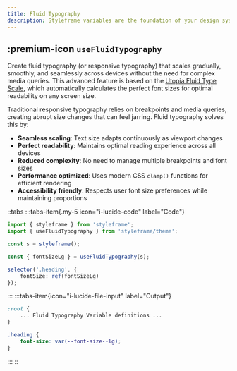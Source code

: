 ```yaml
---
title: Fluid Typography
description: Styleframe variables are the foundation of your design system. They let you define design tokens such as colors, spacing, typography, and more.
---
```

 
## :premium-icon `useFluidTypography` 

Create fluid typography (or responsive typography) that scales gradually, smoothly, and seamlessly across devices without the need for complex media queries. This advanced feature is based on the [Utopia Fluid Type Scale](https://utopia.fyi/), which automatically calculates the perfect font sizes for optimal readability on any screen size.

Traditional responsive typography relies on breakpoints and media queries, creating abrupt size changes that can feel jarring. Fluid typography solves this by:

- **Seamless scaling**: Text size adapts continuously as viewport changes
- **Perfect readability**: Maintains optimal reading experience across all devices
- **Reduced complexity**: No need to manage multiple breakpoints and font sizes
- **Performance optimized**: Uses modern CSS `clamp()` functions for efficient rendering
- **Accessibility friendly**: Respects user font size preferences while maintaining proportions


::tabs
:::tabs-item{.my-5 icon="i-lucide-code" label="Code"}

```ts
import { styleframe } from 'styleframe';
import { useFluidTypography } from 'styleframe/theme';

const s = styleframe();

const { fontSizeLg } = useFluidTypography(s);

selector('.heading', {
    fontSize: ref(fontSizeLg)
});
```

:::
:::tabs-item{icon="i-lucide-file-input" label="Output"}

```css
:root {
    ... Fluid Typography Variable definitions ...
}

.heading {
    font-size: var(--font-size--lg);
}
```

:::
::
